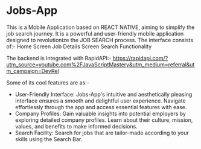 # Jobs-App

This is a Mobile Application based on REACT NATIVE, aiming to simplify the job search journey.
It is a powerful and user-friendly mobile application designed to revolutionize the JOB SEARCH process. 
The interface consists of:-
  Home Screen
  Job Details Screen
  Search Functionality 

The backend is Integrated with RapidAPI:-
https://rapidapi.com/?utm_source=youtube.com%2FJavaScriptMastery&utm_medium=referral&utm_campaign=DevRel

Some of its cool features are as:-
* User-Friendly Interface: Jobs-App's intuitive and aesthetically pleasing interface ensures a smooth and delightful user experience. Navigate effortlessly through the app and access essential features with ease.
* Company Profiles: Gain valuable insights into potential employers by exploring detailed company profiles. Learn about their culture, mission, values, and benefits to make informed decisions.
* Search Facility: Search for jobs that are tailor-made according to your skills using the Search Bar.

